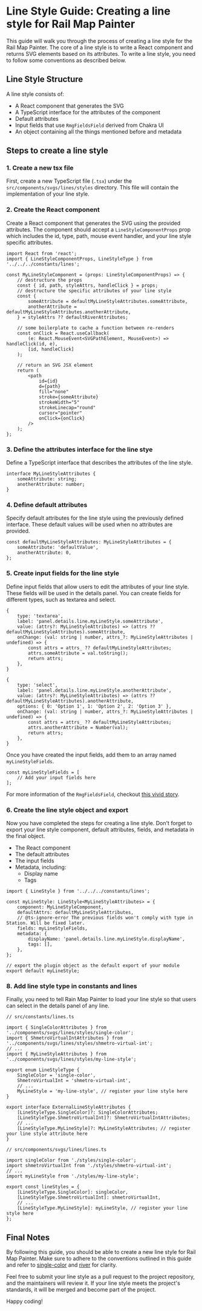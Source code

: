 # Line Style Guide: Creating a line style for Rail Map Painter

This guide will walk you through the process of creating a line style for the Rail Map Painter. The core of a line style is to write a React component and returns SVG elements based on its attributes. To write a line style, you need to follow some conventions as described below.

## Line Style Structure

A line style consists of:

* A React component that generates the SVG
* A TypeScript interface for the attributes of the component
* Default attributes
* Input fields that use `RmgFieldsField` derived from Chakra UI
* An object containing all the things mentioned before and metadata

## Steps to create a line style

### 1. Create a new tsx file

First, create a new TypeScript file (`.tsx`) under the `src/components/svgs/lines/styles` directory. This file will contain the implementation of your line style.

### 2. Create the React component

Create a React component that generates the SVG using the provided attributes. The component should accept a `LineStyleComponentProps` prop which includes the id, type, path, mouse event handler, and your line style specific attributes.

```tsx
import React from 'react';
import { LineStyleComponentProps, LineStyleType } from '../../../constants/lines';

const MyLineStyleComponent = (props: LineStyleComponentProps) => {
    // destructure the props
    const { id, path, styleAttrs, handleClick } = props;
    // destructure the specific attributes of your line style
    const {
        someAttribute = defaultMyLineStyleAttributes.someAttribute,
        anotherAttribute = defaultMyLineStyleAttributes.anotherAttribute,
    } = styleAttrs ?? defaultRiverAttributes;

    // some boilerplate to cache a function between re-renders
    const onClick = React.useCallback(
        (e: React.MouseEvent<SVGPathElement, MouseEvent>) => handleClick(id, e),
        [id, handleClick]
    );

    // return an SVG JSX element
    return (
        <path
            id={id}
            d={path}
            fill="none"
            stroke={someAttribute}
            strokeWidth="5"
            strokeLinecap="round"
            cursor="pointer"
            onClick={onClick}
        />
    );
};
```

### 3. Define the attributes interface for the line stye

Define a TypeScript interface that describes the attributes of the line style.

```tsx
interface MyLineStyleAttributes {
    someAttribute: string;
    anotherAttribute: number;
}
```

### 4. Define default attributes

Specify default attributes for the line style using the previously defined interface. These default values will be used when no attributes are provided.

```tsx
const defaultMyLineStyleAttributes: MyLineStyleAttributes = {
    someAttribute: 'defaultValue',
    anotherAttribute: 0,
};
```

### 5. Create input fields for the line style

Define input fields that allow users to edit the attributes of your line style. These fields will be used in the details panel. You can create fields for different types, such as textarea and select.

```tsx
{
    type: 'textarea',
    label: 'panel.details.line.myLineStyle.someAttribute',
    value: (attrs?: MyLineStyleAttributes) => (attrs ?? defaultMyLineStyleAttributes).someAttribute,
    onChange: (val: string | number, attrs_?: MyLineStyleAttributes | undefined) => {
        const attrs = attrs_ ?? defaultMyLineStyleAttributes;
        attrs.someAttribute = val.toString();
        return attrs;
    },
}
```

```tsx
{
    type: 'select',
    label: 'panel.details.line.myLineStyle.anotherAttribute',
    value: (attrs?: MyLineStyleAttributes) => (attrs ?? defaultMyLineStyleAttributes).anotherAttribute,
    options: { 0: 'Option 1', 1: 'Option 2', 2: 'Option 3' },
    onChange: (val: string | number, attrs_?: MyLineStyleAttributes | undefined) => {
        const attrs = attrs_ ?? defaultMyLineStyleAttributes;
        attrs.anotherAttribute = Number(val);
        return attrs;
    },
}
```

Once you have created the input fields, add them to an array named `myLineStyleFields`.

```tsx
const myLineStyleFields = [
    // Add your input fields here
];
```

For more information of the `RmgFieldsField`, checkout [this vivid story](https://railmapgen.github.io/rmg-components/?path=/story/rmgfields--basic).

### 6. Create the line style object and export

Now you have completed the steps for creating a line style. Don't forget to export your line style component, default attributes, fields, and metadata in the final object.

* The React component
* The default attributes
* The input fields
* Metadata, including:
  * Display name
  * Tags

```tsx
import { LineStyle } from '../../../constants/lines';

const myLineStyle: LineStyle<MyLineStyleAttributes> = {
    component: MyLineStyleComponent,
    defaultAttrs: defaultMyLineStyleAttributes,
    // @ts-ignore-error The previous fields won't comply with type in Station. Will be fixed later.
    fields: myLineStyleFields,
    metadata: {
        displayName: 'panel.details.line.myLineStyle.displayName',
        tags: [],
    },
};

// export the plugin object as the default export of your module
export default myLineStyle;
```

### 8. Add line style type in constants and lines

Finally, you need to tell Rain Map Painter to load your line style so that users can select in the details panel of any line.

```tsx
// src/constants/lines.ts

import { SingleColorAttributes } from '../components/svgs/lines/styles/single-color';
import { ShmetroVirtualIntAttributes } from '../components/svgs/lines/styles/shmetro-virtual-int';
// ...
import { MyLineStyleAttributes } from '../components/svgs/lines/styles/my-line-style';

export enum LineStyleType {
    SingleColor = 'single-color',
    ShmetroVirtualInt = 'shmetro-virtual-int',
    // ...
    MyLineStyle = 'my-line-style', // register your line style here
}

export interface ExternalLineStyleAttributes {
    [LineStyleType.SingleColor]?: SingleColorAttributes;
    [LineStyleType.ShmetroVirtualInt]?: ShmetroVirtualIntAttributes;
    // ...
    [LineStyleType.MyLineStyle]?: MyLineStyleAttributes; // register your line style attribute here
}
```

```tsx
// src/components/svgs/lines/lines.ts

import singleColor from './styles/single-color';
import shmetroVirtualInt from './styles/shmetro-virtual-int';
// ...
import myLineStyle from './styles/my-line-style';

export const lineStyles = {
    [LineStyleType.SingleColor]: singleColor,
    [LineStyleType.ShmetroVirtualInt]: shmetroVirtualInt,
    // ...
    [LineStyleType.MyLineStyle]: myLineStyle, // register your line style here
};
```

## Final Notes

By following this guide, you should be able to create a new line style for Rail Map Painter. Make sure to adhere to the conventions outlined in this guide and refer to [single-color](../src/components/svgs/lines/styles/single-color.tsx) and [river](../src/components/svgs/lines/styles/river.tsx) for clarity.

Feel free to submit your line style as a pull request to the project repository, and the maintainers will review it. If your line style meets the project's standards, it will be merged and become part of the project.

Happy coding!
